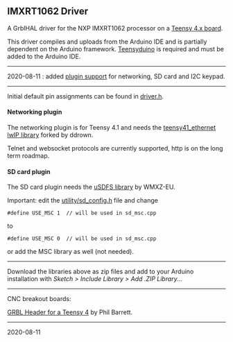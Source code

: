 ## IMXRT1062 Driver

A GrblHAL driver for the NXP IMXRT1062 processor on a [Teensy 4.x board](https://www.pjrc.com/store/teensy40.html).

This driver compiles and uploads from the Arduino IDE and is partially dependent on the Arduino framework. [Teensyduino](https://www.pjrc.com/teensy/td_download.html) is required and must be added to the Arduino IDE.

---

2020-08-11 : added [plugin support](../../plugins) for networking, SD card and I2C keypad.

---

Initial default pin assignments can be found in [driver.h](main/driver.h).

#### Networking plugin

The networking plugin is for Teensy 4.1 and needs the [teensy41_ethernet lwIP library](https://github.com/ddrown/teensy41_ethernet) forked by ddrown.

Telnet and websocket protocols are currently supported, http is on the long term roadmap.

#### SD card plugin

The SD card plugin needs the [uSDFS library](https://github.com/WMXZ-EU/uSDFS) by WMXZ-EU.

Important: edit the [utility/sd_config.h](https://github.com/WMXZ-EU/uSDFS/blob/master/src/utility/sd_config.h) file and change

`#define USE_MSC 1	// will be used in sd_msc.cpp`

to

`#define USE_MSC 0	// will be used in sd_msc.cpp`

or add the MSC library as well \(not needed\).

---

Download the libraries above as zip files and add to your Arduino installation with _Sketch > Include Library > Add .ZIP Library..._

---

CNC breakout boards:

[GRBL Header for a Teensy 4](https://github.com/phil-barrett/grbl-teensy-4) by Phil Barrett.

---
2020-08-11
